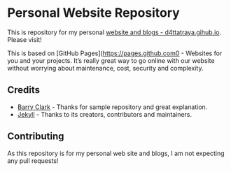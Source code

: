 
# Personal Website Repository
This is repository for my personal [website and blogs - d4ttatraya.gihub.io](https://d4ttatraya.github.io).  
Please visit!

This is based on [GitHub Pages](https://pages.github.com0 - Websites for you and your projects. It’s really great way to go online with our website without worrying about maintenance, cost, security and complexity.

## Credits
- [Barry Clark](https://github.com/barryclark/jekyll-now) - Thanks for sample repository and great explanation.
- [Jekyll](https://github.com/jekyll/jekyll) - Thanks to its creators, contributors and maintainers.

## Contributing
As this repository is for my personal web site and blogs, I am not expecting any pull requests!
